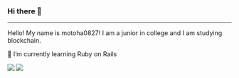 ### Hi there 👋
***
Hello! My name is motoha0827!
I am a junior in college and I am studying blockchain.

🌱 I’m currently learning Ruby on Rails

<a href="https://github.com/anuraghazra/github-readme-stats">
  <img align="left" src="https://github-readme-stats.vercel.app/api?username=motoha0827&count_private=true＆show_icon=true&theme=dracula" />
</a>
<a href="https://github.com/anuraghazra/github-readme-stats">
  <img align="left" src="https://github-readme-stats.vercel.app/api/top-langs/?username=motoha0827&layout=compact&theme=dracula" />
</a>
